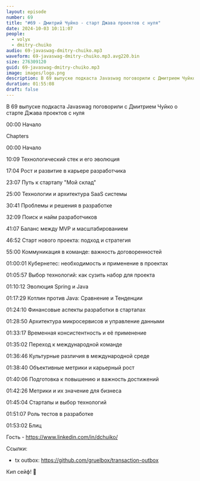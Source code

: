```yaml
---
layout: episode
number: 69
title: "#69 - Дмитрий Чуйко - старт Джава проектов с нуля"
date: 2024-10-03 10:11:07
people:
  - volyx
  - dmitry-chuiko
audio: 69-javaswag-dmitry-chuiko.mp3
waveform: 69-javaswag-dmitry-chuiko.mp3.avg220.bin
size: 276309120           
guid: 69-javaswag-dmitry-chuiko.mp3
image: images/logo.png
description: В 69 выпуске подкаста Javaswag поговорили с Дмитрием Чуйко о старте Джава проектов с нуля
duration: 01:55:08
draft: false
---
```


В 69 выпуске подкаста Javaswag поговорили с Дмитрием Чуйко о старте Джава проектов с нуля

00:00 Начало

Chapters

00:00 Начало

10:09 Технологический стек и его эволюция

17:04 Рост и развитие в карьере разработчика

23:07 Путь к стартапу "Мой склад"

25:00 Технологии и архитектура SaaS системы

30:41 Проблемы и решения в разработке

32:09 Поиск и найм разработчиков

41:07 Баланс между MVP и масштабированием

46:52 Старт нового проекта: подход и стратегия

55:00 Коммуникация в команде: важность договоренностей

01:00:01 Кубернетес: необходимость и применение в проектах

01:05:57 Выбор технологий: как сузить набор для проекта

01:10:12 Эволюция Spring и Java

01:17:29 Котлин против Java: Сравнение и Тенденции

01:24:10 Финансовые аспекты разработки в стартапах

01:28:50 Архитектура микросервисов и управление данными

01:33:17 Временная консистентность и её применение

01:35:02 Переход к международной команде

01:36:46 Культурные различия в международной среде

01:38:40 Объективные метрики и карьерный рост

01:40:06 Подготовка к повышению и важность достижений

01:42:26 Метрики и их значение для бизнеса

01:45:04 Стартапы и выбор технологий

01:51:07 Роль тестов в разработке

01:53:02 Блиц


Гость - https://www.linkedin.com/in/dchuiko/

Ссылки:
- tx outbox: https://github.com/gruelbox/transaction-outbox

Кип сейф! 🖖



